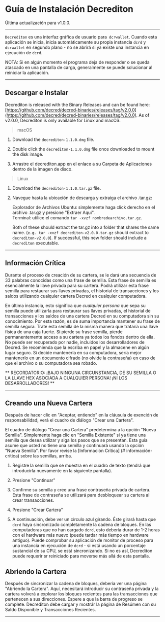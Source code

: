 # Guía de Instalación Decrediton

Última actualización para v1.0.0.

---

`Decrediton` es una interfaz gráfica de usuario para` dcrwallet`. Cuando esta aplicación se inicia, inicia automáticamente su propia instancia `dcrd` y` dcrwallet` en segundo plano - no se abrirá si ya existe una instancia en ejecución de `dcrd`.

NOTA: Si en algún momento el programa deja de responder o se queda atascado en una pantalla de carga, generalmente se puede solucionar al reiniciar la aplicación.

---

## Descargar e Instalar

Decrediton is released with the Binary Releases and can be found here: [https://github.com/decred/decred-binaries/releases/tag/v2.0.0](https://github.com/decred/decred-binaries/releases/tag/v2.0.0). As of v2.0.0, Decrediton is only available for Linux and macOS.

> macOS

1. Download the `decrediton-1.1.0.dmg` file.

2. Double click the `decrediton-1.1.0.dmg` file once downloaded to mount the disk image.

3. Arrastre el decrediton.app en el enlace a su Carpeta de Aplicaciones dentro de la imagen de disco.

> Linux

1. Download the `decrediton-1.1.0.tar.gz` file.

2. Navegue hasta la ubicación de descarga y extraiga el archivo .tar.gz:

    Explorador de Archivos Ubuntu: simplemente haga click derecho en el archivo .tar.gz y presione "Extraer Aqui". <br />
   Terminal: utilice el comando `tar -xvzf nombredearchivo.tar.gz`.

    Both of these should extract the tar.gz into a folder that shares the same name. (`e.g. tar -xvzf decrediton-v2.0.0.tar.gz` should extract to `decrediton-v2.0.0`). If successful, this new folder should include a `decrediton` executable.

---

## Información Crítica

Durante el proceso de creación de su cartera, se le dará una secuencia de 33 palabras conocidas como una frase de semilla. Esta frase de semilla es esencialmente la llave privada para su cartera. Podrá utilizar esta frase semilla para restaurar sus llaves privadas, el historial de transacciones y los saldos utilizando cualquier cartera Decred en cualquier computadora.

En última instancia, esto significa que *cualquier persona* que sepa su semilla puede utilizarla para restaurar sus llaves privadas, el historial de transacciones y los saldos de una cartera Decred en su computadora sin su conocimiento. Por esta razón, es de suma importancia mantener su frase de semilla segura. Trate esta semilla de la misma manera que trataría una llave física de una caja fuerte. Si pierde su frase semilla, pierde permanentemente acceso a su cartera ya todos los fondos dentro de ella. No puede ser recuperado por nadie, incluidos los desarrolladores de Decred. Se recomienda que la escriba en papel y la almacene en algún lugar seguro. Si decide mantenerla en su computadora, sería mejor mantenerlo en un documento cifrado (no olvide la contraseña) en caso de que el archivo o su computadora sea robado.

** RECORDATORIO: ¡BAJO NINGUNA CIRCUNSTANCIA, DE SU SEMILLA O LA LLAVE HEX ASOCIADA A CUALQUIER PERSONA! ¡NI LOS DESARROLLADORES! **

---

## Creando una Nueva Cartera

Después de hacer clic en "Aceptar, entiendo" en la cláusula de exención de responsabilidad, verá el cuadro de diálogo "Crear una Cartera".

El cuadro de diálogo "Crear una Cartera" predetermina a la opción "Nueva Semilla". Simplemente haga clic en "Semilla Existente" si ya tiene una semilla que desea utilizar y siga los pasos que se presentan. Esta guía asume que usted no tiene una semilla y continuará usando la opción "Nueva Semilla". Por favor revise la [Información Crítica] (# información-crítica) sobre las semillas, arriba.

1. Registre la semilla que se muestra en el cuadro de texto (tendrá que introducirla nuevamente en la siguiente pantalla).

2. Presione "Continuar"

3. Confirme su semilla y cree una frase contraseña privada de cartera. Esta frase de contraseña se utilizará para desbloquear su cartera al crear transacciones.

4. Presione "Crear Cartera"

5. A continuación, debe ver un círculo azul girando. Éste girará hasta que `dcrd` haya sincronizado completamente la cadena de bloques. En las computadoras que no han cargado `dcrd`, esto debería durar de 1-2 horas con el hardware más nuevo (puede tardar más tiempo en hardware antiguo). Puede comprobar su aplicación de monitor de proceso para una instancia en ejecución de `dcrd` - si está usando un porcentaje sustancial de su CPU, se está sincronizando. Si no es así, Decrediton puede requerir sr reiniciado para moverse más allá de esta pantalla.

## Abriendo la Cartera

Después de sincronizar la cadena de bloques, debería ver una página "Abriendo la Cartera". Aquí, necesitará introducir su contraseña privada y la cartera volverá a explorar los bloques recientes para las transacciones que pertenecen a sus direcciones. Espere a que la barra de progreso se complete. Decrediton debe cargar y mostrár la página de Resúmen con su Saldo Disponible y Transacciones Recientes.

---
